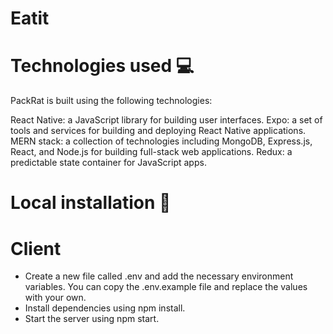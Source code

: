 # Eatit


# Technologies used 💻
PackRat is built using the following technologies:

React Native: a JavaScript library for building user interfaces.
Expo: a set of tools and services for building and deploying React Native applications.
MERN stack: a collection of technologies including MongoDB, Express.js, React, and Node.js for building full-stack web applications.
Redux: a predictable state container for JavaScript apps.

# Local installation 📲

# Client

- Create a new file called .env and add the necessary environment variables. You can copy the .env.example file and replace the values with your own.
- Install dependencies using npm install.
- Start the server using npm start.